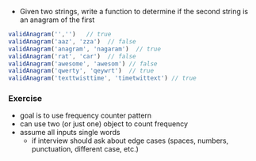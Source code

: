 - Given two strings, write a function to determine if the second string is an anagram of the first

```javascript
validAnagram('','')   // true
validAnagram('aaz', 'zza')  // false
validAnagram('anagram', 'nagaram')  // true
validAnagram('rat', 'car')  // false
validAnagram('awesome', 'awesom') // false
validAnagram('qwerty', 'qeywrt')  // true
validAnagram('texttwisttime', 'timetwittext') // true
```

### Exercise

- goal is to use frequency counter pattern
- can use two (or just one) object to count frequency
- assume all inputs single words
  - if interview should ask about edge cases (spaces, numbers, punctuation, different case, etc.)
